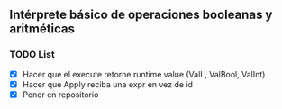 ## Intérprete básico de operaciones booleanas y aritméticas

### TODO List

- [x] Hacer que el execute retorne runtime value (ValL, ValBool, ValInt)
- [x] Hacer que Apply reciba una expr en vez de id
- [x] Poner en repositorio